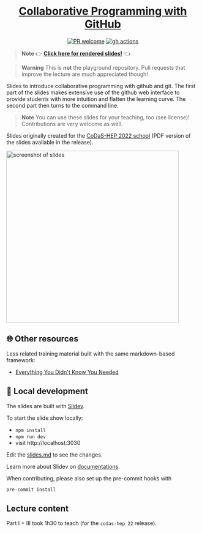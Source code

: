 <div align="center">

<h1><a href="https://klieret.github.io/collaborative-programming-github/">Collaborative Programming with GitHub</a></h1>

[![PR welcome](https://img.shields.io/badge/PR-Welcome-%23FF8300.svg)](https://git-scm.com/book/en/v2/GitHub-Contributing-to-a-Project)
[![gh actions](https://github.com/klieret/collaborative-programming-github/actions/workflows/deploy.yml/badge.svg)](https://github.com/klieret/collaborative-programming-github/actions)

</div>

> **Note**
> 👉 [**Click here for rendered slides!**](https://klieret.github.io/collaborative-programming-github/) 👈

> **Warning**
> This is **not** the playground repository.
> Pull requests that improve the lecture are much appreciated though!

Slides to introduce collaborative programming with github and git.
The first part of the slides makes extensive use of the github web interface
to provide students with more intuition and flatten the learning curve.
The second part then turns to the command line.

> **Note**
> You can use these slides for your teaching, too (see license)! Contributions are very welcome as well.

Slides originally created for the [CoDaS-HEP 2022 school](https://indico.cern.ch/event/1151367/) (PDF version of the slides available in the release).

<img width="450" alt="screenshot of slides" src="https://user-images.githubusercontent.com/13602468/201176505-ae9f2416-2b37-4ccf-a02d-85b600d5a3ae.png">

## 🌐 Other resources

Less related training material built with the same markdown-based framework:

* [Everything You Didn't Know You Needed](https://github.com/klieret/everything-you-didnt-now-you-needed)

## 🧰 Local development

The slides are built with [Slidev](https://github.com/slidevjs/slidev).

To start the slide show locally:

- `npm install`
- `npm run dev`
- visit http://localhost:3030

Edit the [slides.md](./slides.md) to see the changes.

Learn more about Slidev on [documentations](https://sli.dev/).

When contributing, please also set up the pre-commit hooks with

```bash
pre-commit install
```

## Lecture content

Part I + III took 1h30 to teach (for the `codas-hep 22` release).
